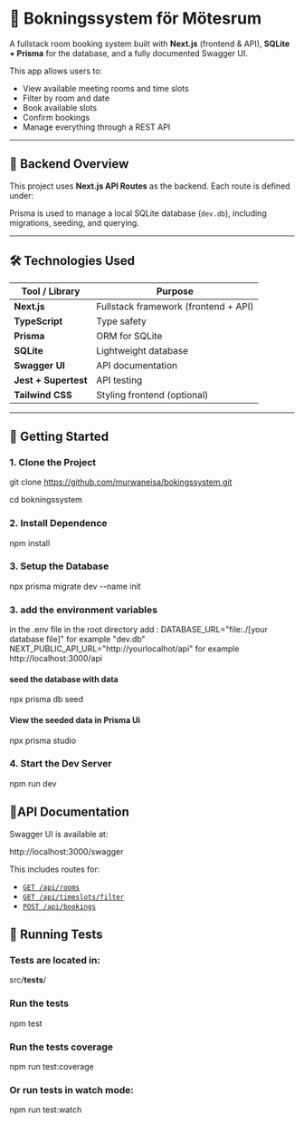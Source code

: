 # 📆 Bokningssystem för Mötesrum

A fullstack room booking system built with **Next.js** (frontend & API), **SQLite + Prisma** for the database, and a fully documented Swagger UI.

This app allows users to:
- View available meeting rooms and time slots
- Filter by room and date
- Book available slots
- Confirm bookings
- Manage everything through a REST API

---

## 🔧 Backend Overview

This project uses **Next.js API Routes** as the backend. Each route is defined under:


Prisma is used to manage a local SQLite database (`dev.db`), including migrations, seeding, and querying.

---

## 🛠 Technologies Used

| Tool / Library         | Purpose                          |
|------------------------|----------------------------------|
| **Next.js**            | Fullstack framework (frontend + API) |
| **TypeScript**         | Type safety                      |
| **Prisma**             | ORM for SQLite                   |
| **SQLite**             | Lightweight database             |
| **Swagger UI**         | API documentation                |
| **Jest + Supertest**   | API testing                      |
| **Tailwind CSS**       | Styling frontend (optional)      |

---

## 🚀 Getting Started

### 1. Clone the Project


git clone https://github.com/murwaneisa/bokingssystem.git

cd bokningssystem

### 2. Install Dependence
 npm install


### 3. Setup the Database
 npx prisma migrate dev --name init

### 3. add the environment variables
in the  .env file in the root directory add :
DATABASE_URL="file:./[your database file]" for example "dev.db"
NEXT_PUBLIC_API_URL="http://yourlocalhot/api"  for example http://localhost:3000/api
 
#### seed the database with data 

 npx prisma db seed

#### View the seeded data in Prisma Ui

 npx prisma studio

### 4. Start the Dev Server
 npm run dev

## 📘API Documentation
Swagger UI is available at:


http://localhost:3000/swagger

This includes routes for:

- [`GET /api/rooms`](#)
- [`GET /api/timeslots/filter`](#)
- [`POST /api/bookings`](#)

## 🧪 Running Tests
### Tests are located in:
 src/__tests__/
### Run the tests
  npm test
### Run the tests coverage 
  npm run test:coverage
### Or run tests in watch mode:
  npm run test:watch  
